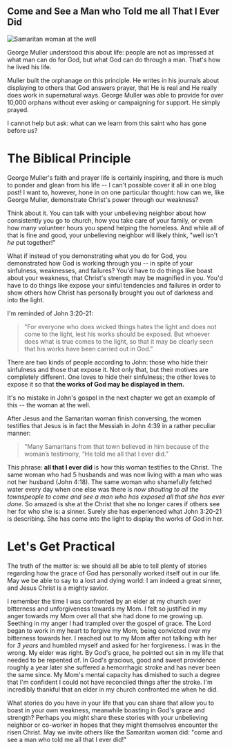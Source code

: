 ## Come and See a Man who Told me all That I Ever Did

![Samaritan woman at the well](https://i2.wp.com/www.michelebarnes.me/wp-content/uploads/2017/03/IMG_0307.jpg?resize=300%2C300)

George Muller understood this about life: people are not as impressed at what man can do for God, but what God can do through a man. That's how he lived his life. 

Muller built the orphanage on this principle. He writes in his journals about displaying to others that God answers prayer, that He is real and He really does work in supernatural ways. George Muller was able to provide for over 10,000 orphans without ever asking or campaigning for support. He simply prayed.

I cannot help but ask: what can we learn from this saint who has gone before us?

# The Biblical Principle

George Muller's faith and prayer life is certainly inspiring, and there is much to ponder and glean from his life -- I can't possible cover it all in one blog post! I want to, however, hone in on one particular thought: how can we, like George Muller, demonstrate Christ's power through our weakness? 

Think about it. You can talk with your unbelieving neighbor about how consistently you go to church, how you take care of your family, or even how many volunteer hours you spend helping the homeless. And while all of that is fine and good, your unbelieving neighbor will likely think, "well isn't *he* put together!"

What if instead of you demonstrating what you do for God, you demonstrated how God is working through you -- in spite of your sinfulness, weaknesses, and failures? You'd have to do things like boast about your weakness, that Christ's strength may be magnified in you. You'd have to do things like expose your sinful tendencies and failures in order to show others how Christ has personally brought you out of darkness and into the light.

I'm reminded of John 3:20-21: 
> "For everyone who does wicked things hates the light and does not come to the light, lest his works should be exposed. But whoever does what is true comes to the light, so that it may be clearly seen that his works have been carried out in God.”

There are two kinds of people according to John: those who hide their sinfulness and those that expose it. Not only that, but their motives are completely different. One loves to hide their sinfulness; the other loves to expose it so that **the works of God may be displayed in them.**

It's no mistake in John's gospel in the next chapter we get an example of this -- the woman at the well.

After Jesus and the Samaritan woman finish conversing, the women testifies that Jesus is in fact the Messiah in John 4:39 in a rather peculiar manner:

> "Many Samaritans from that town believed in him because of the woman’s testimony, “He told me all that I ever did.” 

This phrase: **all that I ever did** is how this woman testifies to the Christ. The same woman who had 5 husbands and was now living with a man who was not her husband (John 4:18). The same woman who shamefully fetched water every day when one else was there is *now shouting to all the townspeople to come and see a man who has exposed all that she has ever done*. So amazed is she at the Christ that she no longer cares if others see her for who she is: a sinner. Surely she has experienced what John 3:20-21 is describing. She has come into the light to display the works of God in her. 

# Let's Get Practical
The truth of the matter is: we should all be able to tell plenty of stories regarding how the grace of God has personally worked itself out in our life. May we be able to say to a lost and dying world: I am indeed a great sinner, and Jesus Christ is a mighty savior.

I remember the time I was confronted by an elder at my church over bitterness and unforgiveness towards my Mom. I felt so justified in my anger towards my Mom over all that she had done to me growing up. Seething in my anger I had trampled over the gospel of grace. The Lord began to work in my heart to forgive my Mom, being convicted over my bitterness towards her. I reached out to my Mom after not talking with her for *3 years* and humbled myself and asked for her forgiveness. I was in the wrong. My elder was right. By God's grace, he pointed out sin in my life that needed to be repented of. In God's gracious, good and sweet providence roughly a year later she suffered a hemorrhagic stroke and has never been the same since. My Mom's mental capacity has dimished to such a degree that I'm confident I could not have reconciled things after the stroke. I'm incredibly thankful that an elder in my church confronted me when he did.

What stories do you have in your life that you can share that allow you to boast in your own weakness, meanwhile boasting in God's grace and strength? Perhaps you might share these stories with your unbelieving neighbor or co-worker in hopes that they might themselves encounter the risen Christ. May we invite others like the Samaritan woman did: "come and see a man who told me all that I ever did!"
